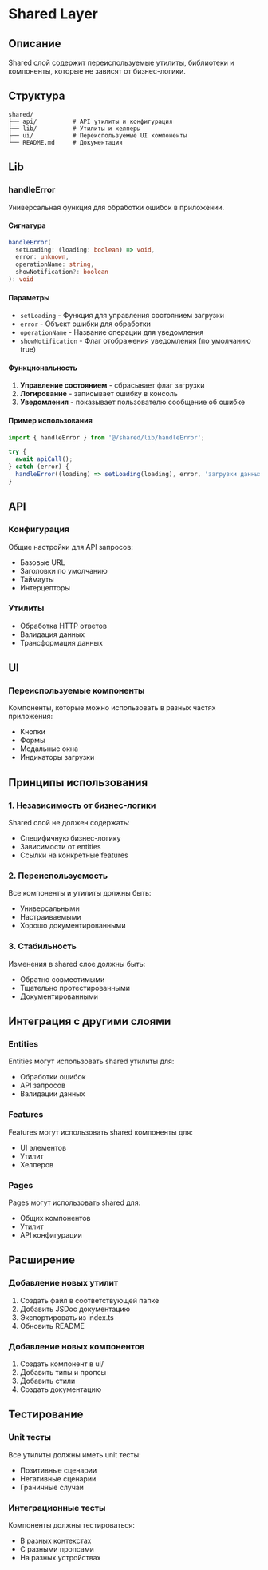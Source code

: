 # Shared Layer

## Описание

Shared слой содержит переиспользуемые утилиты, библиотеки и компоненты, которые не зависят от бизнес-логики.

## Структура

```
shared/
├── api/          # API утилиты и конфигурация
├── lib/          # Утилиты и хелперы
├── ui/           # Переиспользуемые UI компоненты
└── README.md     # Документация
```

## Lib

### handleError

Универсальная функция для обработки ошибок в приложении.

#### Сигнатура

```typescript
handleError(
  setLoading: (loading: boolean) => void,
  error: unknown,
  operationName: string,
  showNotification?: boolean
): void
```

#### Параметры

- `setLoading` - Функция для управления состоянием загрузки
- `error` - Объект ошибки для обработки
- `operationName` - Название операции для уведомления
- `showNotification` - Флаг отображения уведомления (по умолчанию true)

#### Функциональность

1. **Управление состоянием** - сбрасывает флаг загрузки
2. **Логирование** - записывает ошибку в консоль
3. **Уведомления** - показывает пользователю сообщение об ошибке

#### Пример использования

```typescript
import { handleError } from '@/shared/lib/handleError';

try {
  await apiCall();
} catch (error) {
  handleError((loading) => setLoading(loading), error, 'загрузки данных');
}
```

## API

### Конфигурация

Общие настройки для API запросов:

- Базовые URL
- Заголовки по умолчанию
- Таймауты
- Интерцепторы

### Утилиты

- Обработка HTTP ответов
- Валидация данных
- Трансформация данных

## UI

### Переиспользуемые компоненты

Компоненты, которые можно использовать в разных частях приложения:

- Кнопки
- Формы
- Модальные окна
- Индикаторы загрузки

## Принципы использования

### 1. Независимость от бизнес-логики

Shared слой не должен содержать:

- Специфичную бизнес-логику
- Зависимости от entities
- Ссылки на конкретные features

### 2. Переиспользуемость

Все компоненты и утилиты должны быть:

- Универсальными
- Настраиваемыми
- Хорошо документированными

### 3. Стабильность

Изменения в shared слое должны быть:

- Обратно совместимыми
- Тщательно протестированными
- Документированными

## Интеграция с другими слоями

### Entities

Entities могут использовать shared утилиты для:

- Обработки ошибок
- API запросов
- Валидации данных

### Features

Features могут использовать shared компоненты для:

- UI элементов
- Утилит
- Хелперов

### Pages

Pages могут использовать shared для:

- Общих компонентов
- Утилит
- API конфигурации

## Расширение

### Добавление новых утилит

1. Создать файл в соответствующей папке
2. Добавить JSDoc документацию
3. Экспортировать из index.ts
4. Обновить README

### Добавление новых компонентов

1. Создать компонент в ui/
2. Добавить типы и пропсы
3. Добавить стили
4. Создать документацию

## Тестирование

### Unit тесты

Все утилиты должны иметь unit тесты:

- Позитивные сценарии
- Негативные сценарии
- Граничные случаи

### Интеграционные тесты

Компоненты должны тестироваться:

- В разных контекстах
- С разными пропсами
- На разных устройствах
